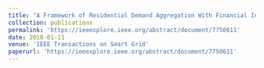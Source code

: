 ```yaml
---
title: "A Framework of Residential Demand Aggregation With Financial Incentives"
collection: publications
permalink: 'https://ieeexplore.ieee.org/abstract/document/7750611'
date: 2018-01-11
venue: 'IEEE Transactions on Smart Grid'
paperurl: 'https://ieeexplore.ieee.org/abstract/document/7750611'
---
```


